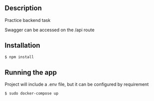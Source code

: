 ## Description

Practice backend task

Swagger can be accessed on the /api route

## Installation

```bash
$ npm install
```

## Running the app
Project will include a .env file, but it can be configured by requirement

```bash
$ sudo docker-compose up
```
